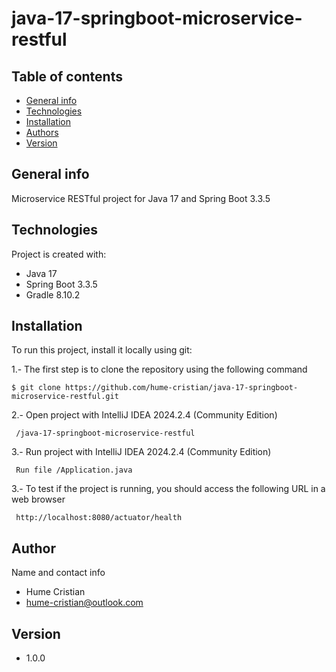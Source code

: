 # java-17-springboot-microservice-restful

## Table of contents
* [General info](#general-info)
* [Technologies](#technologies)
* [Installation](#installation)
* [Authors](#authors)
* [Version](#version)

## General info
Microservice RESTful project for Java 17 and Spring Boot 3.3.5

## Technologies
Project is created with:
* Java 17
* Spring Boot 3.3.5
* Gradle 8.10.2

## Installation
To run this project, install it locally using git:

1.- The first step is to clone the repository using the following command
```
$ git clone https://github.com/hume-cristian/java-17-springboot-microservice-restful.git
```

2.- Open project with IntelliJ IDEA 2024.2.4 (Community Edition)
```
 /java-17-springboot-microservice-restful
```

3.- Run project with IntelliJ IDEA 2024.2.4 (Community Edition)
```
 Run file /Application.java
```

3.- To test if the project is running, you should access the following URL in a web browser
```
 http://localhost:8080/actuator/health
```

## Author
Name and contact info
* Hume Cristian
* hume-cristian@outlook.com

## Version
* 1.0.0

